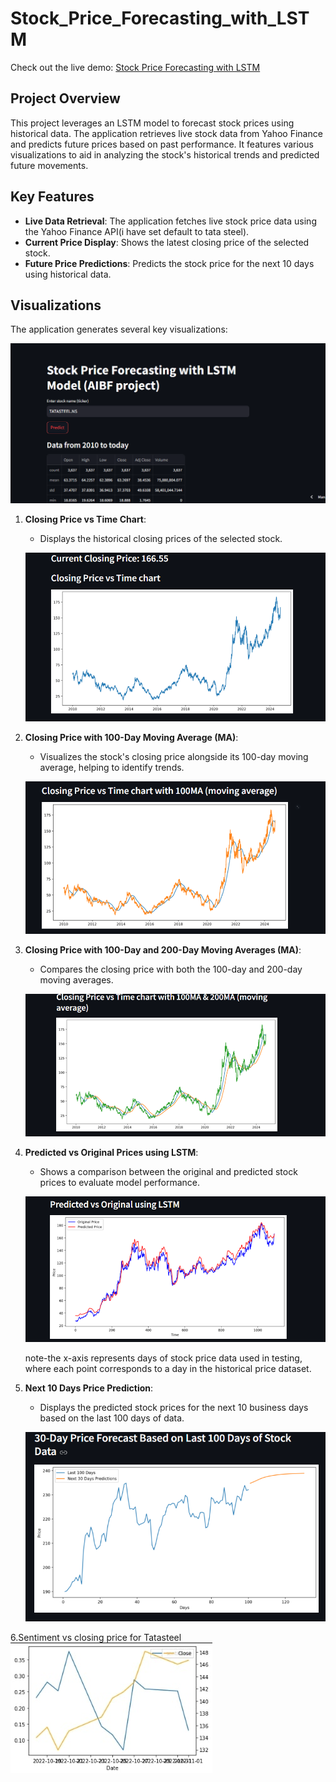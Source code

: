 # Stock_Price_Forecasting_with_LSTM
Check out the live demo: [Stock Price Forecasting with LSTM](https://stock-price-forecasting-with-lstm.streamlit.app/)
## Project Overview

This project leverages an LSTM model to forecast stock prices using historical data. The application retrieves live stock data from Yahoo Finance and predicts future prices based on past performance. It features various visualizations to aid in analyzing the stock's historical trends and predicted future movements.

## Key Features

- **Live Data Retrieval**: The application fetches live stock price data using the Yahoo Finance API(i have set default to tata steel).
- **Current Price Display**: Shows the latest closing price of the selected stock.
- **Future Price Predictions**: Predicts the stock price for the next 10 days using historical data.

## Visualizations

The application generates several key visualizations:

![home page](images/first_look.png)


1. **Closing Price vs Time Chart**:
   - Displays the historical closing prices of the selected stock.
     
   ![Closing Price vs Time](images/closing_price_vs_time.png)  <!-- Update the image path accordingly -->

2. **Closing Price with 100-Day Moving Average (MA)**:
   - Visualizes the stock's closing price alongside its 100-day moving average, helping to identify trends.
     
   ![Closing Price with 100MA](images/closing_price_with_100ma.png)  <!-- Update the image path accordingly -->

3. **Closing Price with 100-Day and 200-Day Moving Averages (MA)**:
   - Compares the closing price with both the 100-day and 200-day moving averages.
     
   ![Closing Price with 100MA & 200MA](images/closing_price_with_100_200ma.png)  <!-- Update the image path accordingly -->

4. **Predicted vs Original Prices using LSTM**:
   - Shows a comparison between the original and predicted stock prices to evaluate model performance.
     
   ![Predicted vs Original](images/predicted_vs_original.png)

    note-the x-axis represents days of stock price data used in testing, where each point corresponds to a day in the historical price dataset.  <!-- Update the image path accordingly -->

5. **Next 10 Days Price Prediction**:
   - Displays the predicted stock prices for the next 10 business days based on the last 100 days of data.
     
   ![Next 10 Days Price Prediction](images/next_30_days_pred.png)  <!-- Update the image path accordingly -->

6.Sentiment vs closing price for Tatasteel
![Next 10 Days Price Prediction](images/Tatasteel_sentiment.jpg)



